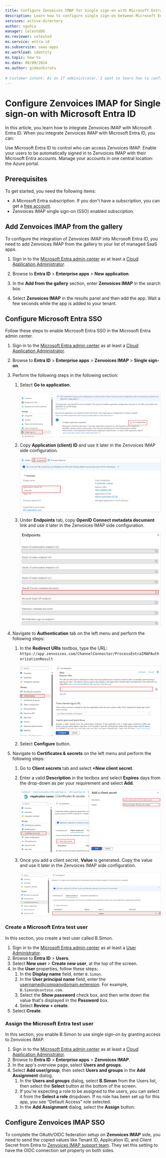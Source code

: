 ```yaml
---
title: Configure Zenvoices IMAP for Single sign-on with Microsoft Entra ID
description: Learn how to configure single sign-on between Microsoft Entra and Zenvoices IMAP.
services: active-directory
author: nguhiu
manager: CelesteDG
ms.reviewer: celested
ms.service: entra-id
ms.subservice: saas-apps
ms.workload: identity
ms.topic: how-to
ms.date: 08/09/2024
ms.author: gideonkiratu

# Customer intent: As an IT administrator, I want to learn how to configure single sign-on between Microsoft Entra ID and Zenvoices IMAP so that I can control who has access to Zenvoices IMAP, enable automatic sign-in with Microsoft Entra accounts, and manage my accounts in one central location.
---
```


# Configure Zenvoices IMAP for Single sign-on with Microsoft Entra ID

In this article,  you learn how to integrate Zenvoices IMAP with Microsoft Entra ID. When you integrate Zenvoices IMAP with Microsoft Entra ID, you can:

Use Microsoft Entra ID to control who can access Zenvoices IMAP.
Enable your users to be automatically signed in to Zenvoices IMAP with their Microsoft Entra accounts.
Manage your accounts in one central location: the Azure portal.

## Prerequisites

To get started, you need the following items:

* A Microsoft Entra subscription. If you don't have a subscription, you can get a [free account](https://azure.microsoft.com/free/).
* Zenvoices IMAP single sign-on (SSO) enabled subscription.

## Add Zenvoices IMAP from the gallery

To configure the integration of Zenvoices IMAP into Microsoft Entra ID, you need to add Zenvoices IMAP from the gallery to your list of managed SaaS apps.

1. Sign in to the [Microsoft Entra admin center](https://entra.microsoft.com) as at least a [Cloud Application Administrator](~/identity/role-based-access-control/permissions-reference.md#cloud-application-administrator).

1. Browse to **Entra ID** > **Enterprise apps** > **New application**.

1. In the **Add from the gallery** section, enter **Zenvoices IMAP** in the search box.

1. Select **Zenvoices IMAP** in the results panel and then add the app. Wait a few seconds while the app is added to your tenant.

## Configure Microsoft Entra SSO

Follow these steps to enable Microsoft Entra SSO in the Microsoft Entra admin center.

1. Sign in to the [Microsoft Entra admin center](https://entra.microsoft.com) as at least a [Cloud Application Administrator](~/identity/role-based-access-control/permissions-reference.md#cloud-application-administrator).

1. Browse to **Entra ID** > **Enterprise apps** > **Zenvoices IMAP** > **Single sign-on**.

1. Perform the following steps in the following section:

    1. Select **Go to application**.

        ![Screenshot of showing the identity configuration.](common/go-to-application.png)

    1. Copy **Application (client) ID** and use it later in the Zenvoices IMAP side configuration.

        ![Screenshot of application client values.](common/application-id.png)

    1. Under **Endpoints** tab, copy **OpenID Connect metadata document** link and use it later in the Zenvoices IMAP side configuration.

        ![Screenshot of showing the endpoints on tab.](common/endpoints.png)

1. Navigate to **Authentication** tab on the left menu and perform the following steps:

    1. In the **Redirect URIs** textbox, type the URL:
    `https://app.zenvoices.com/ChannelConnector/ProcessEntraIMAPAuthorizationResult`

        ![Screenshot of showing the redirect values.](common/redirect.png)

    1. Select **Configure** button.

1. Navigate to **Certificates & secrets** on the left menu and perform the following steps:

    1. Go to **Client secrets** tab and select **+New client secret**.
    1. Enter a valid **Description** in the textbox and select **Expires** days from the drop-down as per your requirement and select **Add**.

        ![Screenshot of showing the client secrets value.](common/client-secret.png)

    1. Once you add a client secret, **Value** is generated. Copy the value and use it later in the Zenvoices IMAP side configuration.

        ![Screenshot of showing how to add a client secret.](common/client.png)

### Create a Microsoft Entra test user

In this section, you create a test user called B.Simon.

1. Sign in to the [Microsoft Entra admin center](https://entra.microsoft.com) as at least a [User Administrator](~/identity/role-based-access-control/permissions-reference.md#user-administrator).
1. Browse to **Entra ID** > **Users**.
1. Select **New user** > **Create new user**, at the top of the screen.
1. In the **User** properties, follow these steps:
   1. In the **Display name** field, enter `B.Simon`.  
   1. In the **User principal name** field, enter the username@companydomain.extension. For example, `B.Simon@contoso.com`.
   1. Select the **Show password** check box, and then write down the value that's displayed in the **Password** box.
   1. Select **Review + create**.
1. Select **Create**.

### Assign the Microsoft Entra test user

In this section, you enable B.Simon to use single sign-on by granting access to Zenvoices IMAP.

1. Sign in to the [Microsoft Entra admin center](https://entra.microsoft.com) as at least a [Cloud Application Administrator](~/identity/role-based-access-control/permissions-reference.md#cloud-application-administrator).
1. Browse to **Entra ID** > **Enterprise apps** > **Zenvoices IMAP**.
1. In the app's overview page, select **Users and groups**.
1. Select **Add user/group**, then select **Users and groups** in the **Add Assignment** dialog.
   1. In the **Users and groups** dialog, select **B.Simon** from the Users list, then select the **Select** button at the bottom of the screen.
   1. If you're expecting a role to be assigned to the users, you can select it from the **Select a role** dropdown. If no role has been set up for this app, you see "Default Access" role selected.
   1. In the **Add Assignment** dialog, select the **Assign** button.

## Configure Zenvoices IMAP SSO

To complete the OAuth/OIDC federation setup on **Zenvoices IMAP** side, you need to send the copied values like  Tenant ID, Application ID, and Client Secret from Entra to [Zenvoices IMAP support team](mailto:info@zenvoices.com). They set this setting to have the OIDC connection set properly on both sides.
